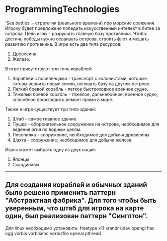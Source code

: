 # ProgrammingTechnologies
'Sea battles' - стратегия (реального времени) про морские сражения.
Игроку будет предложено победить искусственный интелект в битве за острова.
Цель игры - разрушить главную базу противника. Чтобы достичь победы нужно осваивать острова, строить флот и мешать развитию противника.
В игре есть два типа ресурсов:
1) Древесина.
2) Железо.

В игре присутствуют три типа кораблей:
1) Кораблей с поселенцами - транспорт с колонистами, которые готовы освоить новые земли, основать базу на другом острове.
2) Легкий боевой корабль - легкое быстроходное военное судно.
3) Тяжелый боевой корабль - тяжелое, дальнебойное, военное судно, способное производить ремонт прямо в море.

Также в игре существует три типа зданий:
1) Штаб - самое главное здание.
2) Пушка - оборонительное сооружение на острове, необходимое для ведения огня по водным целям.
3) Лесопилка - сооружение, необходимое для добычи древесины.
4) Шахта - сооружение, необходимое для добычи железа.

Игрок может выбрать одну из двух наций:
1) Японцы
2) Скандинавы
------------------
Для создания кораблей и обычных зданий было решено применить паттерн "Абстрактная фабрика". Для того чтобы быть уверенным, что штаб для игрока на карте один, был реализован паттерн "Синглтон".
------------------
Для linux необходимо установить:
    freetype
    x11
    xrandr
    udev
    opengl
    flac
    ogg
    vorbis
    vorbisenc
    vorbisfile
    openal
    pthread
